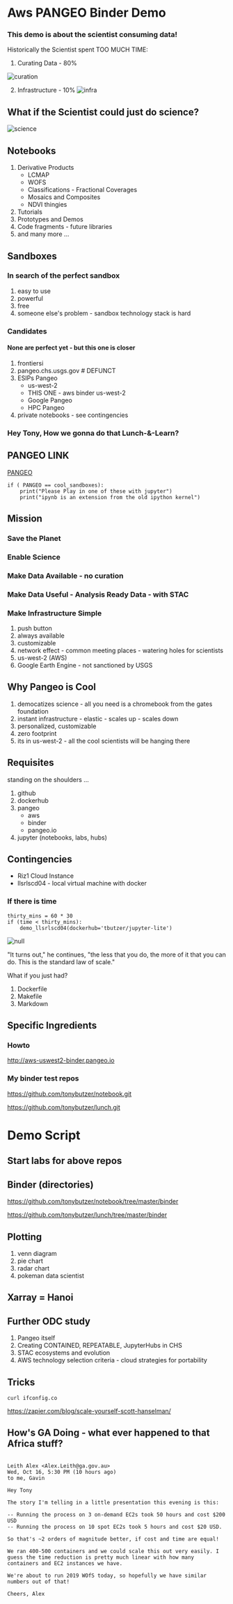 # Aws PANGEO Binder Demo

### This demo is about the scientist consuming data!

Historically the Scientist spent TOO MUCH TIME:

1. Curating Data - 80%

![curation](https://tr3.cbsistatic.com/hub/i/r/2016/05/25/805d84c4-4433-4e88-8deb-beba35642fd7/resize/770x/8310bac8293c2ff33234a742de31e1a6/dataproc.jpg)

2. Infrastructure - 10%
![infra](https://www.veritis.com/wp-content/uploads/2019/06/it-infrastructure-services-1.png)

## What if the Scientist could just do science?
![science](https://encrypted-tbn0.gstatic.com/images?q=tbn:ANd9GcTE9IfrG_7Uia2s6Ci5q6GF866QJRmCrrRbRcXpDL1I7OuONQjJ)


## Notebooks

1. Derivative Products
	- LCMAP
	- WOFS
	- Classifications - Fractional Coverages
	- Mosaics and Composites
	- NDVI thingies
2. Tutorials
3. Prototypes and Demos
4. Code fragments - future libraries
5. and many more ...

## Sandboxes

### In search of the perfect sandbox

1. easy to use
2. powerful
3. free
4. someone else's problem - sandbox technology stack is hard


### Candidates

#### None are perfect yet - but this one is closer

1. frontiersi
2. pangeo.chs.usgs.gov # DEFUNCT
3. ESIPs Pangeo
	- us-west-2
	- THIS ONE - aws binder us-west-2
	- Google Pangeo
	- HPC Pangeo
4. private notebooks - see contingencies

### Hey Tony, How we gonna do that Lunch-&-Learn?


## PANGEO LINK

[PANGEO](https://github.com/tonybutzer/notebook/blob/master/aboutPangeo.md)

```
if ( PANGEO == cool_sandboxes):
	print("Please Play in one of these with jupyter")
	print("ipynb is an extension from the old ipython kernel")
```


## Mission

### Save the Planet
### Enable Science

### Make Data Available - no curation 
### Make Data Useful - Analysis Ready Data - with STAC

### Make Infrastructure Simple
1. push button
2. always available
3. customizable
4. network effect - common meeting places - watering holes for scientists
5. us-west-2 (AWS)
6. Google Earth Engine - not sanctioned by USGS

## Why Pangeo is  Cool

1. democatizes science - all you need is a chromebook from the gates foundation
2. instant infrastructure - elastic - scales up - scales down
3. personalized, customizable
4. zero footprint
5. its in us-west-2 - all the cool scientists will be hanging there


## Requisites

standing on the shoulders ...

1. github
2. dockerhub
3. pangeo
    - aws
    - binder
    - pangeo.io
4. jupyter (notebooks, labs, hubs)


## Contingencies

- Riz1 Cloud Instance
- llsrlscd04 - local virtual machine with docker

### If there is time
```
thirty_mins = 60 * 30
if (time < thirty_mins):
	demo_llsrlscd04(dockerhub='tbutzer/jupyter-lite')
```

![null](https://www.hanselman.com/blog/content/binary/Windows-Live-Writer/f7e432634b00_9C16/image_4.png)

"It turns out," he continues, "the less that you do, the more of it that you can do. This is the standard law of scale."

What if you just had?

1. Dockerfile
2. Makefile
3. Markdown


## Specific Ingredients

### Howto

http://aws-uswest2-binder.pangeo.io

### My binder test repos


https://github.com/tonybutzer/notebook.git

https://github.com/tonybutzer/lunch.git


# Demo Script

## Start labs for above repos

## Binder (directories)

https://github.com/tonybutzer/notebook/tree/master/binder

https://github.com/tonybutzer/lunch/tree/master/binder

## Plotting


1. venn diagram
2. pie chart
3. radar chart
4. pokeman data scientist

## Xarray = Hanoi

## Further ODC study

1. Pangeo itself
2. Creating CONTAINED, REPEATABLE, JupyterHubs in CHS
3. STAC ecosystems and evolution
4. AWS technology selection criteria - cloud strategies for portability


## Tricks

```
curl ifconfig.co
```

https://zapier.com/blog/scale-yourself-scott-hanselman/

## How's GA Doing - what ever happened to that Africa stuff?

```

Leith Alex <Alex.Leith@ga.gov.au>
Wed, Oct 16, 5:30 PM (10 hours ago)
to me, Gavin

Hey Tony

The story I'm telling in a little presentation this evening is this:

-- Running the process on 3 on-demand EC2s took 50 hours and cost $200 USD
-- Running the process on 10 spot EC2s took 5 hours and cost $20 USD.

So that's ~2 orders of magnitude better, if cost and time are equal!

We ran 400-500 containers and we could scale this out very easily. I guess the time reduction is pretty much linear with how many containers and EC2 instances we have.

We're about to run 2019 WOfS today, so hopefully we have similar numbers out of that!

Cheers, Alex

```
